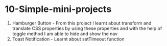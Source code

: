 # 10-Simple-mini-projects

1) Hamburger Button - 
  From this project I learnt about transform and translate CSS properties by using these properties and with the help of toggle method I am able to hide and show the nav
2) Toast Notification - 
   Learnt about setTimeout function
   
